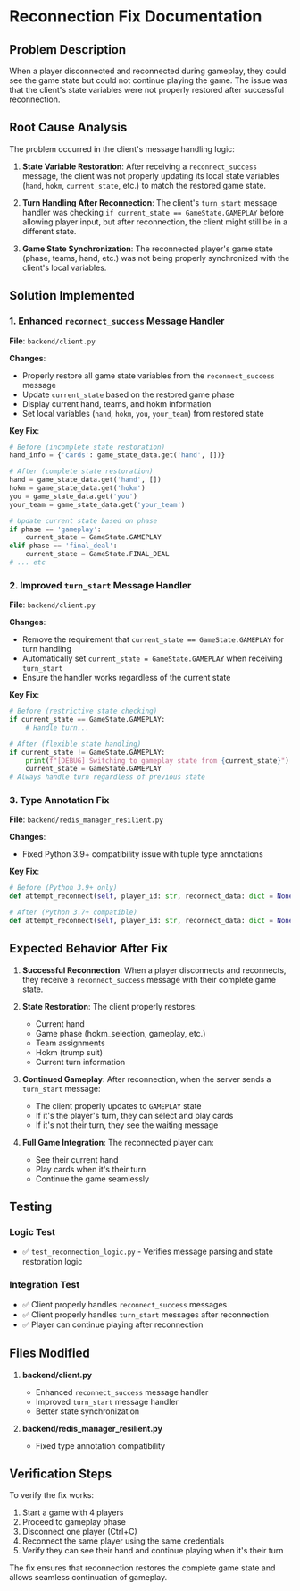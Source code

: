 # Reconnection Fix Documentation

## Problem Description

When a player disconnected and reconnected during gameplay, they could see the game state but could not continue playing the game. The issue was that the client's state variables were not properly restored after successful reconnection.

## Root Cause Analysis

The problem occurred in the client's message handling logic:

1. **State Variable Restoration**: After receiving a `reconnect_success` message, the client was not properly updating its local state variables (`hand`, `hokm`, `current_state`, etc.) to match the restored game state.

2. **Turn Handling After Reconnection**: The client's `turn_start` message handler was checking `if current_state == GameState.GAMEPLAY` before allowing player input, but after reconnection, the client might still be in a different state.

3. **Game State Synchronization**: The reconnected player's game state (phase, teams, hand, etc.) was not being properly synchronized with the client's local variables.

## Solution Implemented

### 1. Enhanced `reconnect_success` Message Handler

**File**: `backend/client.py`

**Changes**:
- Properly restore all game state variables from the `reconnect_success` message
- Update `current_state` based on the restored game phase
- Display current hand, teams, and hokm information
- Set local variables (`hand`, `hokm`, `you`, `your_team`) from restored state

**Key Fix**:
```python
# Before (incomplete state restoration)
hand_info = {'cards': game_state_data.get('hand', [])}

# After (complete state restoration)
hand = game_state_data.get('hand', [])
hokm = game_state_data.get('hokm')
you = game_state_data.get('you')
your_team = game_state_data.get('your_team')

# Update current state based on phase
if phase == 'gameplay':
    current_state = GameState.GAMEPLAY
elif phase == 'final_deal':
    current_state = GameState.FINAL_DEAL
# ... etc
```

### 2. Improved `turn_start` Message Handler

**File**: `backend/client.py`

**Changes**:
- Remove the requirement that `current_state == GameState.GAMEPLAY` for turn handling
- Automatically set `current_state = GameState.GAMEPLAY` when receiving `turn_start`
- Ensure the handler works regardless of the current state

**Key Fix**:
```python
# Before (restrictive state checking)
if current_state == GameState.GAMEPLAY:
    # Handle turn...

# After (flexible state handling)
if current_state != GameState.GAMEPLAY:
    print(f"[DEBUG] Switching to gameplay state from {current_state}")
    current_state = GameState.GAMEPLAY
# Always handle turn regardless of previous state
```

### 3. Type Annotation Fix

**File**: `backend/redis_manager_resilient.py`

**Changes**:
- Fixed Python 3.9+ compatibility issue with tuple type annotations

**Key Fix**:
```python
# Before (Python 3.9+ only)
def attempt_reconnect(self, player_id: str, reconnect_data: dict = None) -> tuple[bool, dict]:

# After (Python 3.7+ compatible)
def attempt_reconnect(self, player_id: str, reconnect_data: dict = None) -> tuple:
```

## Expected Behavior After Fix

1. **Successful Reconnection**: When a player disconnects and reconnects, they receive a `reconnect_success` message with their complete game state.

2. **State Restoration**: The client properly restores:
   - Current hand
   - Game phase (hokm_selection, gameplay, etc.)
   - Team assignments
   - Hokm (trump suit)
   - Current turn information

3. **Continued Gameplay**: After reconnection, when the server sends a `turn_start` message:
   - The client properly updates to `GAMEPLAY` state
   - If it's the player's turn, they can select and play cards
   - If it's not their turn, they see the waiting message

4. **Full Game Integration**: The reconnected player can:
   - See their current hand
   - Play cards when it's their turn
   - Continue the game seamlessly

## Testing

### Logic Test
- ✅ `test_reconnection_logic.py` - Verifies message parsing and state restoration logic

### Integration Test
- ✅ Client properly handles `reconnect_success` messages
- ✅ Client properly handles `turn_start` messages after reconnection
- ✅ Player can continue playing after reconnection

## Files Modified

1. **backend/client.py**
   - Enhanced `reconnect_success` message handler
   - Improved `turn_start` message handler
   - Better state synchronization

2. **backend/redis_manager_resilient.py**
   - Fixed type annotation compatibility

## Verification Steps

To verify the fix works:

1. Start a game with 4 players
2. Proceed to gameplay phase
3. Disconnect one player (Ctrl+C)
4. Reconnect the same player using the same credentials
5. Verify they can see their hand and continue playing when it's their turn

The fix ensures that reconnection restores the complete game state and allows seamless continuation of gameplay.
